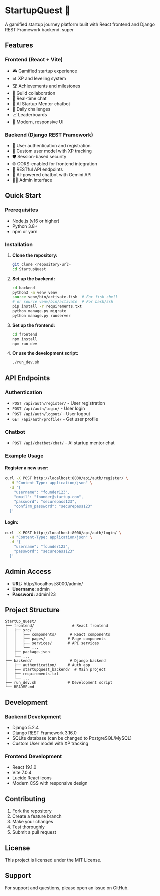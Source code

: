 # StartupQuest 🚀

A gamified startup journey platform built with React frontend and Django REST Framework backend. super

## Features

### Frontend (React + Vite)
- 🎮 Gamified startup experience
- 📊 XP and leveling system
- 🏆 Achievements and milestones
- 👥 Guild collaboration
- 💬 Real-time chat
- 🤖 AI Startup Mentor chatbot
- 🎯 Daily challenges
- 📈 Leaderboards
- 🎨 Modern, responsive UI

### Backend (Django REST Framework)
- 🔐 User authentication and registration
- 👤 Custom user model with XP tracking
- 🛡️ Session-based security
- 🌐 CORS-enabled for frontend integration
- 📝 RESTful API endpoints
- 🤖 AI-powered chatbot with Gemini API
- 👨‍💼 Admin interface

## Quick Start

### Prerequisites
- Node.js (v16 or higher)
- Python 3.8+
- npm or yarn

### Installation

1. **Clone the repository:**
   ```bash
   git clone <repository-url>
   cd StartupQuest
   ```

2. **Set up the backend:**
   ```bash
   cd backend
   python3 -m venv venv
   source venv/bin/activate.fish  # For fish shell
   # or source venv/bin/activate  # For bash/zsh
   pip install -r requirements.txt
   python manage.py migrate
   python manage.py runserver
   ```

3. **Set up the frontend:**
   ```bash
   cd frontend
   npm install
   npm run dev
   ```

4. **Or use the development script:**
   ```bash
   ./run_dev.sh
   ```

## API Endpoints

### Authentication
- `POST /api/auth/register/` - User registration
- `POST /api/auth/login/` - User login
- `POST /api/auth/logout/` - User logout
- `GET /api/auth/profile/` - Get user profile

### Chatbot
- `POST /api/chatbot/chat/` - AI startup mentor chat

### Example Usage

#### Register a new user:
```bash
curl -X POST http://localhost:8000/api/auth/register/ \
  -H "Content-Type: application/json" \
  -d '{
    "username": "founder123",
    "email": "founder@startup.com",
    "password": "securepass123",
    "confirm_password": "securepass123"
  }'
```

#### Login:
```bash
curl -X POST http://localhost:8000/api/auth/login/ \
  -H "Content-Type: application/json" \
  -d '{
    "username": "founder123",
    "password": "securepass123"
  }'
```

## Admin Access

- **URL:** http://localhost:8000/admin/
- **Username:** admin
- **Password:** admin123

## Project Structure

```
StartUp_Quest/
├── frontend/                 # React frontend
│   ├── src/
│   │   ├── components/      # React components
│   │   ├── pages/          # Page components
│   │   ├── services/       # API services
│   │   └── ...
│   ├── package.json
│   └── ...
├── backend/                 # Django backend
│   ├── authentication/     # Auth app
│   ├── startupquest_backend/  # Main project
│   ├── requirements.txt
│   └── ...
├── run_dev.sh              # Development script
└── README.md
```

## Development

### Backend Development
- Django 5.2.4
- Django REST Framework 3.16.0
- SQLite database (can be changed to PostgreSQL/MySQL)
- Custom User model with XP tracking

### Frontend Development
- React 19.1.0
- Vite 7.0.4
- Lucide React icons
- Modern CSS with responsive design

## Contributing

1. Fork the repository
2. Create a feature branch
3. Make your changes
4. Test thoroughly
5. Submit a pull request

## License

This project is licensed under the MIT License.

## Support

For support and questions, please open an issue on GitHub. 